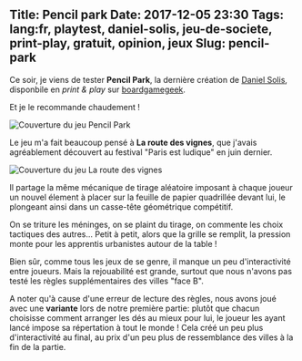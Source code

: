 Title: Pencil park
Date: 2017-12-05 23:30
Tags: lang:fr, playtest, daniel-solis, jeu-de-societe, print-play, gratuit, opinion, jeux
Slug: pencil-park
---
Ce soir, je viens de tester **Pencil Park**, la dernière création de [Daniel Solis](http://danielsolisblog.blogspot.fr/search/label/Pencil%20Park),
disponbile en _print & play_ sur [boardgamegeek](https://boardgamegeek.com/filepage/147337/pencil-park-print-and-playtest).

Et je le recommande chaudement !

![Couverture du jeu Pencil Park](images/2017/12/pencil-park.jpg)

Le jeu m'a fait beaucoup pensé à **La route des vignes**, que j'avais agréablement découvert au festival "Paris est ludique" en juin dernier.

![Couverture du jeu La route des vignes](images/2017/12/la-route-des-vignes.jpg)

Il partage la même mécanique de tirage aléatoire imposant à chaque joueur un nouvel élement à placer sur la feuille de papier quadrillée devant lui,
le plongeant ainsi dans un casse-tête géométrique compétitif.

On se triture les méninges, on se plaint du tirage, on commente les choix tactiques des autres...
Petit à petit, alors que la grille se remplit, la pression monte pour les apprentis urbanistes autour de la table !

Bien sûr, comme tous les jeux de se genre, il manque un peu d'interactivité entre joueurs.
Mais la rejouabilité est grande, surtout que nous n'avons pas testé les règles supplémentaires des villes "face B".

A noter qu'à cause d'une erreur de lecture des règles, nous avons joué avec une **variante** lors de notre première partie:
plutôt que chacun choisisse comment arranger les dés au mieux pour lui, le joueur les ayant lancé impose sa répertation à tout le monde !
Cela créé un peu plus d'interactivité au final, au prix d'un peu plus de ressemblance des villes à la fin de la partie.
